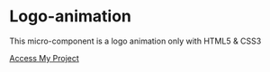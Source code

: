 # Logo-animation
This micro-component is a logo animation only with HTML5 & CSS3

[Access My Project](https://jelsonjay.github.io/js-logo/)


